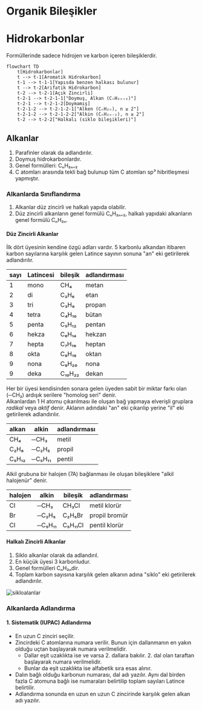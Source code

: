 # Organik Bileşikler

# Hidrokarbonlar
Formüllerinde sadece hidrojen ve karbon içeren bileşiklerdir.

```mermaid
flowchart TD
    t[Hidrokarbonlar]
    t --> t-1[Aromatik Hidrokarbon]
    t-1 --> t-1-1[Yapısda benzen halkası bulunur]
    t --> t-2[Arifatik Hidrokarbon]
    t-2 --> t-2-1[Açık Zincirli]
    t-2-1 --> t-2-1-1["Doymuş, Alkan (CₙH₂ₙ₊₂)"]
    t-2-1 --> t-2-1-2[Doymamış]
    t-2-1-2 --> t-2-1-2-1["Alken (CₙH₂ₙ), n ≥ 2"]
    t-2-1-2 --> t-2-1-2-2["Alkin (CₙH₂ₙ₋₂), n ≥ 2"]
    t-2 --> t-2-2["Halkalı (siklo bileşikleri)"]
```

## Alkanlar
1. Parafinler olarak da adlandırılır.
2. Doymuş hidrokarbonlardır.
3. Genel formülleri: CₙH₂ₙ₊₂
4. C atomları arasında tekli bağ bulunup tüm C atomları sp³ hibritleşmesi yapmıştır.

### Alkanlarda Sınıflandırma
1. Alkanlar düz zincirli ve halkalı yapıda olabilir.
2. Düz zincirli alkanların genel formülü CₙH₂ₙ₊₂, halkalı yapıdaki alkanların genel formülü CₙH₂ₙ.

#### Düz Zincirli Alkanlar
İlk dört üyesinin kendine özgü adları vardır. 5 karbonlu alkandan itibaren karbon sayılarına karşılık gelen Latince sayının sonuna "an" eki getirilerek adlandırılır.

| sayı | Latincesi | bileşik | adlandırması |
|--|--|--|--|
| 1 | mono | CH₄ | metan |
| 2 | di | C₂H₆ | etan |
| 3 | tri | C₃H₈ | propan |
| 4 | tetra | C₄H₁₀ | bütan |
| 5 | penta | C₅H₁₂ | pentan |
| 6 | hekza | C₆H₁₄ | hekzan |
| 7 | hepta | C₇H₁₆ | heptan |
| 8 | okta | C₈H₁₈ | oktan |
| 9 | nona | C₉H₂₀ | nona |
| 9 | deka | C₁₀H₂₂ | dekan |

Her bir üyesi kendisinden sonara gelen üyeden sabit bir miktar farkı olan (─CH₂) ardışık serilere "homolog seri" denir.\
Alkanlardan 1 H atomu çıkarılması ile oluşan bağ yapmaya elverişli gruplara *radikal* veya *aktif*  denir. Aklanın adındaki "an" eki çıkarılıp yerine "il" eki getirilerek adlandırılır.

| alkan | alkin | adlandırması |
|--|--|--|
| CH₄ | ─CH₃ | metil |
| C₂H₆ | ─C₂H₅ | propil |
| C₅H₁₂ | ─C₅H₁₁ | pentil |

Alkil grubuna bir halojen (7A) bağlanması ile oluşan bileşiklere "alkil halojenür" denir.

| halojen | alkin | bileşik | adlandırması |
|--|--|--|--|
| Cl | ─CH₃ | CH₃Cl | metil klorür |
| Br | ─C₂H₅ | C₂H₅Br | propil bromür |
| Cl | ─C₅H₁₁ | C₅H₁₁Cl | pentil klorür |

#### Halkalı Zincirli Alkanlar
1. Siklo alkanlar olarak da adlandırıl. 
2. En küçük üyesi 3 karbonludur.
3. Genel formülleri CₙH₂ₙdir. 
4. Toplam karbon sayısına karşılık gelen alkanın adına "siklo" eki getirilerek adlandırılır.

![sikloalanlar](img/sikloalkanlar.svg) 

### Alkanlarda Adlandırma
#### 1. Sistematik (IUPAC) Adlandırma
- En uzun C zinciri seçilir.
- Zincirdeki C atomlarına numara verilir. Bunun için dallanmanın en yakın olduğu uçtan başlayarak numara verilmelidir.
  - Dallar eşit uzaklıkta ise ve varsa 2. dallara bakılır. 2. dal olan taraftan başlayarak numara verilmelidir.
  - Bunlar da eşit uzaklıkta ise alfabetik sıra esas alınır.
- Dalın bağlı olduğu karbonun numarası, dal adı yazılır. Aynı dal birden fazla C atomuna bağlı ise numaraları belirtilip toplam sayıları Latince belirtilir.
- Adlandırma sonunda en uzun en uzun C zincirinde karşılık gelen alkan adı yazılır.
